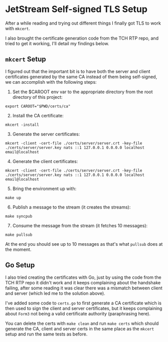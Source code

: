 # JetStream Self-signed TLS Setup

After a while reading and trying out different things I finally got TLS to work with `mkcert`.

I also brought the certificate generation code from the TCH RTP repo, and tried to get it working, I'll detail my findings below.

## `mkcert` Setup

I figured out that the important bit is to have both the server and client certificates generated by the same CA instead of them being self-signed, we can accomplish with the following steps:

1. Set the $CAROOT env var to the appropriate directory from the root directory of this project:

```
export CAROOT="$PWD/certs/ca"
```

2. Install the CA certificate:

```
mkcert -install
```

3. Generate the server certificates:

```
mkcert -client -cert-file ./certs/server/server.crt -key-file ./certs/server/server.key nats ::1 127.0.0.1 0.0.0.0 localhost email@localhost
```

4. Generate the client certificates:

```
mkcert -client -cert-file ./certs/server/server.crt -key-file ./certs/server/server.key nats ::1 127.0.0.1 0.0.0.0 localhost email@localhost
```

5. Bring the environment up with:

```
make up
```

6. Publish a message to the stream (it creates the streams):

```
make syncpub
```

7. Consume the message from the stream (it fetches 10 messages):

```
make pullsub
```

At the end you should see up to 10 messages as that's what `pullsub` does at the moment.

## Go Setup

I also tried creating the certificates with Go, just by using the code from the TCH RTP repo it didn't work and it keeps complaining about the handshake failing, after some reading it was clear there was a mismatch between client and server (which led me to the solution above).

I've added some code to `certs.go` to first generate a CA certificate which is then used to sign the client and server certificates, but it keeps complaining about `Form3` not being a valid certificate authority (paraphrasing here).

You can delete the certs with `make clean` and run `make certs` which should generate the CA, client and server certs in the same place as the `mkcert` setup and run the same tests as before.